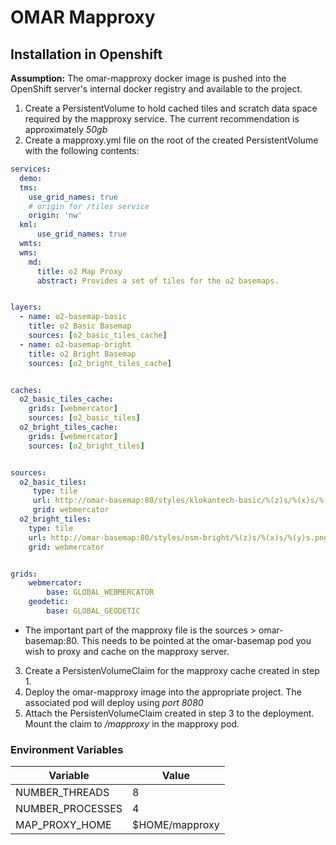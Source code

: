# OMAR Mapproxy

## Installation in Openshift

**Assumption:** The omar-mapproxy docker image is pushed into the OpenShift server's internal docker registry and available to the project.

1. Create a PersistentVolume to hold cached tiles and scratch data space required by the mapproxy service. The current recommendation is approximately *50gb*
2. Create a mapproxy.yml file on the root of the created PersistentVolume with the following contents:

```yaml
services:
  demo:
  tms:
    use_grid_names: true
    # origin for /tiles service
    origin: 'nw'
  kml:
      use_grid_names: true
  wmts:
  wms:
    md:
      title: o2 Map Proxy
      abstract: Provides a set of tiles for the o2 basemaps.


layers:
  - name: o2-basemap-basic
    title: o2 Basic Basemap
    sources: [o2_basic_tiles_cache]
  - name: o2-basemap-bright
    title: o2 Bright Basemap
    sources: [o2_bright_tiles_cache]


caches:
  o2_basic_tiles_cache:
    grids: [webmercator]
    sources: [o2_basic_tiles]
  o2_bright_tiles_cache:
    grids: [webmercator]
    sources: [o2_bright_tiles]


sources:
  o2_basic_tiles:
     type: tile
     url: http://omar-basemap:80/styles/klokantech-basic/%(z)s/%(x)s/%(y)s.png
     grid: webmercator
  o2_bright_tiles:
    type: tile
    url: http://omar-basemap:80/styles/osm-bright/%(z)s/%(x)s/%(y)s.png
    grid: webmercator


grids:
    webmercator:
        base: GLOBAL_WEBMERCATOR
    geodetic:
        base: GLOBAL_GEODETIC
```

* The important part of the mapproxy file is the sources > omar-basemap:80. This needs to be pointed at the omar-basemap pod you wish to proxy and cache on the mapproxy server.

3. Create a PersistenVolumeClaim for the mapproxy cache created in step 1.
4. Deploy the omar-mapproxy image into the appropriate project. The associated pod will deploy using *port 8080*
5. Attach the PersistenVolumeClaim created in step 3 to the deployment. Mount the claim to */mapproxy* in the mapproxy pod.

### Environment Variables

|Variable|Value|
|------|------|
|NUMBER_THREADS|8|
|NUMBER_PROCESSES|4|
|MAP_PROXY_HOME|$HOME/mapproxy|

